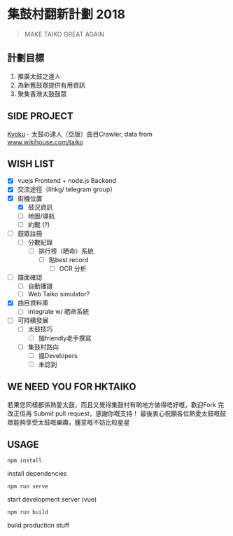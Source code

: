 # 集鼓村翻新計劃 2018

> MAKE TAIKO GREAT AGAIN

## 計劃目標

1. 推廣太鼓之達人
2. 為新舊鼓眾提供有用資訊
3. 聚集香港太鼓鼓眾

## SIDE PROJECT
[Kyoku](https://github.com/fukingbus/kyoku) - 太鼓の達人（亞版）曲目Crawler, data from www.wikihouse.com/taiko


## WISH LIST

 - [x] vuejs Frontend + node.js Backend
 - [x] 交流途徑（lihkg/ telegram group）
 - [x] 街機位置
	 - [x] 鼓況資訊
	 - [ ] 地圖/導航
	 - [ ] 約戰 (?)
  - [ ] 鼓眾註冊
	  - [ ] 分數紀錄
		  - [ ] 排行榜（晒命）系統
			  - [ ] 貼best record
				  - [ ] OCR 分析
  - [ ] 譜面確認
  	- [ ] 自動播譜
	- [ ] Web Taiko simulator?
  - [x] 曲目資料庫
	- [ ]  integrate w/ 晒命系統
  - [ ] 可持續發展
	- [ ] 太鼓技巧
		- [ ] 搵friendly老手撰寫
	- [ ] 集鼓村路向
		- [ ] 搵Developers
		- [ ] 未諗到

## WE NEED YOU FOR HKTAIKO
若果您同樣都係熱愛太鼓，而且又覺得集鼓村有啲地方做得唔好嘅，歡迎Fork 完改正佢再 Submit pull request，感謝你嘅支持！
最後衷心祝願各位熱愛太鼓嘅鼓眾能夠享受太鼓嘅樂趣，鍾意嘅不妨比粒星星

## USAGE

    npm install
install dependencies

    npm run serve
 start development server (vue)
 

    npm run build
  build production stuff
